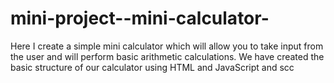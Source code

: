 # mini-project--mini-calculator-
Here I create a simple mini calculator which will allow you to take input from the user and will perform basic arithmetic calculations. We have created the basic structure of our calculator using HTML and JavaScript and scc
